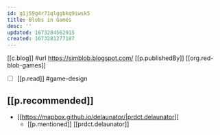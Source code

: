 ```yaml
---
id: g1j59g4r71qlggbkq9iwsk5
title: Blobs in Games
desc: ''
updated: 1673284562915
created: 1673281277187
---
```


[[c.blog]]
#url https://simblob.blogspot.com/
[[p.publishedBy]] [[org.red-blob-games]]

- [ ] [[p.read]] #game-design

## [[p.recommended]]

- [[https://mapbox.github.io/delaunator/|prdct.delaunator]]
  - [[p.mentioned]] [[prdct.delaunator]]
